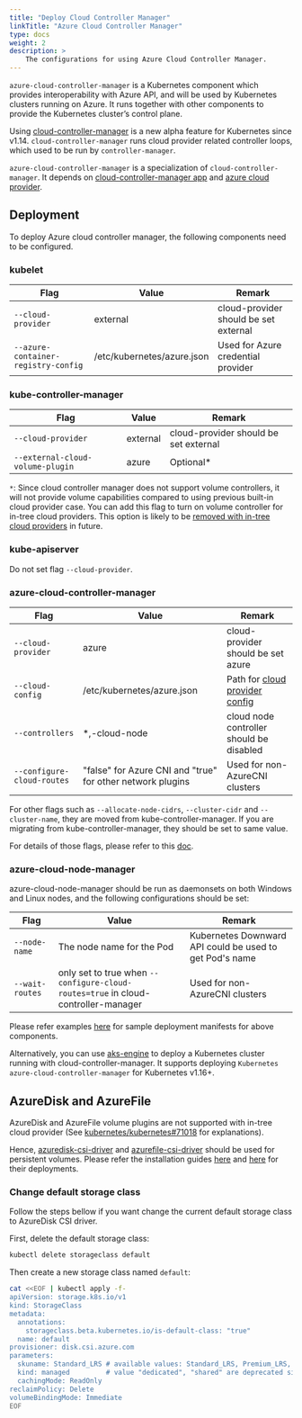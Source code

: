 ```yaml
---
title: "Deploy Cloud Controller Manager"
linkTitle: "Azure Cloud Controller Manager"
type: docs
weight: 2
description: >
    The configurations for using Azure Cloud Controller Manager.
---
```


`azure-cloud-controller-manager` is a Kubernetes component which provides interoperability with Azure API, and will be used by Kubernetes clusters running on Azure. It runs together with other components to provide the Kubernetes cluster’s control plane.

Using [cloud-controller-manager](https://kubernetes.io/docs/concepts/overview/components/#cloud-controller-manager) is a new alpha feature for Kubernetes since v1.14. `cloud-controller-manager` runs cloud provider related controller loops, which used to be run by `controller-manager`.

`azure-cloud-controller-manager` is a specialization of `cloud-controller-manager`. It depends on [cloud-controller-manager app](https://github.com/kubernetes/kubernetes/tree/master/cmd/cloud-controller-manager/app) and [azure cloud provider](https://github.com/kubernetes-sigs/cloud-provider-azure/tree/master/pkg/provider).

## Deployment

To deploy Azure cloud controller manager, the following components need to be configured.

### kubelet

|Flag|Value|Remark|
|----|-----|------|
|`--cloud-provider`|external|cloud-provider should be set external|
|`--azure-container-registry-config`|/etc/kubernetes/azure.json|Used for Azure credential provider|

### kube-controller-manager

|Flag|Value|Remark|
|---|---|---|
|`--cloud-provider`|external|cloud-provider should be set external|
|`--external-cloud-volume-plugin`|azure|Optional*|

`*`: Since cloud controller manager does not support volume controllers, it will not provide volume capabilities compared to using previous built-in cloud provider case. You can add this flag to turn on volume controller for in-tree cloud providers. This option is likely to be [removed with in-tree cloud providers](https://github.com/kubernetes/kubernetes/blob/v1.11.0-alpha.2/cmd/kube-controller-manager/app/options/options.go#L93) in future.

### kube-apiserver

Do not set flag `--cloud-provider`.

### azure-cloud-controller-manager

|Flag|Value|Remark|
|---|---|---|
|`--cloud-provider`|azure|cloud-provider should be set azure|
|`--cloud-config`|/etc/kubernetes/azure.json|Path for [cloud provider config](../configs)|
|`--controllers`|*,-cloud-node | cloud node controller should be disabled|
|`--configure-cloud-routes`| "false" for Azure CNI and "true" for other network plugins| Used for non-AzureCNI clusters |

For other flags such as `--allocate-node-cidrs`, `--cluster-cidr` and `--cluster-name`, they are moved from kube-controller-manager. If you are migrating from kube-controller-manager, they should be set to same value.

For details of those flags, please refer to this [doc](https://kubernetes.io/docs/reference/command-line-tools-reference/cloud-controller-manager/).

### azure-cloud-node-manager

azure-cloud-node-manager should be run as daemonsets on both Windows and Linux nodes, and the following configurations should be set:

|Flag|Value|Remark|
|---|---|---|
|`--node-name`|The node name for the Pod|Kubernetes Downward API could be used to get Pod's name|
|`--wait-routes`| only set to true when `--configure-cloud-routes=true` in cloud-controller-manager | Used for non-AzureCNI clusters |

Please refer examples [here](../example/out-of-tree.md) for sample deployment manifests for above components.

Alternatively, you can use [aks-engine](https://github.com/Azure/aks-engine) to deploy a Kubernetes cluster running with cloud-controller-manager. It supports deploying `Kubernetes azure-cloud-controller-manager` for Kubernetes v1.16+.

## AzureDisk and AzureFile

AzureDisk and AzureFile volume plugins are not supported with in-tree cloud provider (See [kubernetes/kubernetes#71018](https://github.com/kubernetes/kubernetes/issues/71018) for explanations).

Hence, [azuredisk-csi-driver](https://github.com/kubernetes-sigs/azuredisk-csi-driver) and [azurefile-csi-driver](https://github.com/kubernetes-sigs/azurefile-csi-driver) should be used for persistent volumes. Please refer the installation guides [here](https://github.com/kubernetes-sigs/azuredisk-csi-driver/blob/master/docs/install-azuredisk-csi-driver.md) and [here](https://github.com/kubernetes-sigs/azurefile-csi-driver/blob/master/docs/install-azurefile-csi-driver.md) for their deployments.

### Change default storage class

Follow the steps bellow if you want change the current default storage class to AzureDisk CSI driver.

First, delete the default storage class:

```sh
kubectl delete storageclass default
```

Then create a new storage class named `default`:

```sh
cat <<EOF | kubectl apply -f-
apiVersion: storage.k8s.io/v1
kind: StorageClass
metadata:
  annotations:
    storageclass.beta.kubernetes.io/is-default-class: "true"
  name: default
provisioner: disk.csi.azure.com
parameters:
  skuname: Standard_LRS # available values: Standard_LRS, Premium_LRS, StandardSSD_LRS and UltraSSD_LRS
  kind: managed         # value "dedicated", "shared" are deprecated since it's using unmanaged disk
  cachingMode: ReadOnly
reclaimPolicy: Delete
volumeBindingMode: Immediate
EOF
```
